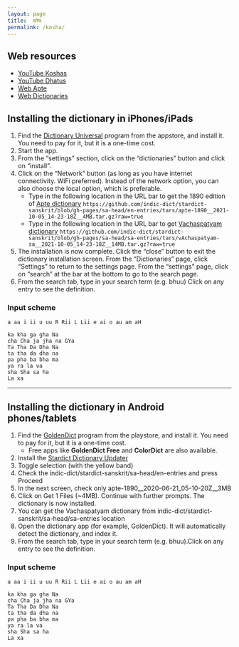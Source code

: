 ```yaml
---
layout: page
title: 	कोषः
permalink: /kosha/
---
```


## Web resources

- [YouTube Koshas](https://www.youtube.com/playlist?list=PLmozlYyYE-EQJygdRR0vGVdRtSzvrlFXc) 
- [YouTube Dhatus](https://www.youtube.com/watch?v=TgkOHrlq8qg) 
- [Web Apte](http://dsal.uchicago.edu/dictionaries/apte) 
- [Web Dictionaries](https://www.sanskrit-lexicon.uni-koeln.de/) 

## Installing the dictionary in iPhones/iPads

1. Find the [Dictionary Universal](https://apps.apple.com/us/app/dictionary-universal/id312088272) program from the appstore, and install it. You need to pay for it, but it is a one-time cost.  
2. Start the app.
3. From the “settings” section, click on the “dictionaries” button and click on “install”.
4. Click on the “Network” button (as long as you have internet connectivity. WiFi preferred). Instead of the network option, you can also choose the local option, which is preferable.
   - Type in the following location in the URL bar to get the 1890 edition of [Apte dictionary](https://github.com/indic-dict/stardict-sanskrit/blob/gh-pages/sa-head/en-entries/tars/apte-1890__2021-10-05_14-23-18Z__4MB.tar.gz?raw=true) 
       `https://github.com/indic-dict/stardict-sanskrit/blob/gh-pages/sa-head/en-entries/tars/apte-1890__2021-10-05_14-23-18Z__4MB.tar.gz?raw=true`
   - Type in the following location in the URL bar to get [Vachaspatyam dictionary](https://github.com/indic-dict/stardict-sanskrit/blob/gh-pages/sa-head/sa-entries/tars/vAchaspatyam-sa__2021-10-05_14-23-18Z__14MB.tar.gz?raw=true)
      `https://github.com/indic-dict/stardict-sanskrit/blob/gh-pages/sa-head/sa-entries/tars/vAchaspatyam-sa__2021-10-05_14-23-18Z__14MB.tar.gz?raw=true`
5. The installation is now complete. Click the “close” button to exit the dictionary installation screen. From the “Dictionaries” page, click “Settings” to return to the settings page. From the “settings” page, click on “search” at the bar at the bottom to go to the search page.
6. From the search tab, type in your search term (e.g. bhuu)
Click on any entry to see the definition.

### Input scheme

```
a aa i ii u uu R Rii L Lii e ai o au am aH

ka kha ga gha Na
cha Cha ja jha na GYa
Ta Tha Da Dha Na
ta tha da dha na
pa pha ba bha ma
ya ra la va
sha Sha sa ha
La xa
```

---

## Installing the dictionary in Android phones/tablets

1. Find the [GoldenDict](https://play.google.com/store/apps/details?id=mobi.goldendict.android&hl=en_US&gl=US) program from the playstore, and install it. You need to pay for it, but it is a one-time cost.
   - Free apps like **GoldenDict Free** and **ColorDict** are also available.
2. Install the [Stardict Dictionary Updater](https://play.google.com/store/apps/details?id=sanskritcode.sanskritdictionaryupdater&hl=en_US)
3. Toggle selection (with the yellow band)
4. Check the indic-dict/stardict-sanskrit/sa-head/en-entries and press Proceed
5. In the next screen, check only apte-1890__2020-06-21_05-10-20Z__3MB
6. Click on Get 1 Files (~4MB). Continue with further prompts. The dictionary is now installed.
7. You can get the Vachaspatyam dictionary from indic-dict/stardict-sanskrit/sa-head/sa-entries location
8. Open the dictionary app (for example, GoldenDict). It will automatically detect the dictionary, and index it.
9. From the search tab, type in your search term (e.g. bhuu).Click on any entry to see the definition.

### Input scheme

```
a aa i ii u uu R Rii L Lii e ai o au am aH

ka kha ga gha Na
cha Cha ja jha na GYa
Ta Tha Da Dha Na
ta tha da dha na
pa pha ba bha ma
ya ra la va
sha Sha sa ha
La xa
```
